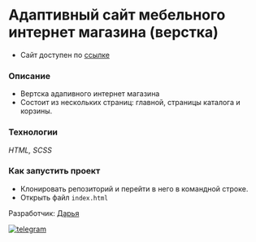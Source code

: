 # Адаптивный сайт мебельного интернет магазина (верстка)

- Сайт доступен по [ссылке](https://daria-bnn.github.io/The-furniture-store/index.html)

### Описание

-   Вертска адапивного интернет магазина
-   Состоит из нескольких страниц: главной, страницы каталога и корзины. 

### Технологии

_HTML, SCSS_

### Как запустить проект

-   Клонировать репозиторий и перейти в него в командной строке.
-   Открыть файл ```index.html```

Разработчик:
[Дарья](https://github.com/daria-bnn)


[![telegram](https://img.shields.io/badge/Telegram-2CA5E0?style=for-the-badge&logo=telegram&logoColor=white)](https://t.me/dari_bnnn)
